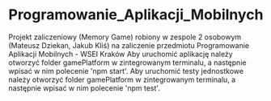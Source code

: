 # Programowanie_Aplikacji_Mobilnych
Projekt zaliczeniowy (Memory Game) robiony w zespole 2 osobowym (Mateusz Dziekan, Jakub Kliś) na zaliczenie przedmiotu Programowanie Aplikacji Mobilnych - WSEI Kraków
Aby uruchomić aplikację należy otworzyć folder gamePlatform w zintegrowanym terminalu, a następnie wpisać w nim polecenie 'npm start'. 
Aby uruchomić testy jednostkowe należy otworzyć folder gamePlatform w zintegrowanym terminalu, a następnie wpisać w nim polecenie 'npm test'.
